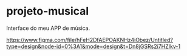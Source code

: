 # projeto-musical

Interface do meu APP de música.

https://www.figma.com/file/hFeH2DfAEPOAKNHz4iObez/Untitled?type=design&node-id=0%3A1&mode=design&t=Dn8jGSRs2i7HZIkv-1
